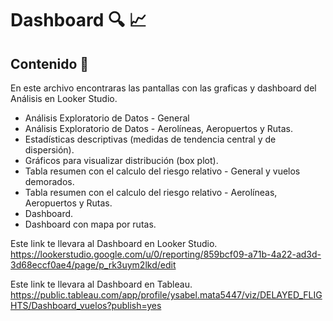 # Dashboard :mag: :chart_with_upwards_trend:

## Contenido :dart:

En este archivo encontraras las pantallas con las graficas y dashboard del Análisis en Looker Studio.

 - Análisis Exploratorio de Datos - General
 - Análisis Exploratorio de Datos - Aerolíneas, Aeropuertos y Rutas.
 - Estadísticas descriptivas (medidas de tendencia central y de dispersión).
 - Gráficos para visualizar distribución (box plot).
 - Tabla resumen con el calculo del riesgo relativo - General y vuelos demorados.
 - Tabla resumen con el calculo del riesgo relativo - Aerolíneas, Aeropuertos y Rutas.
 - Dashboard.
 - Dashboard con mapa por rutas.

Este link te llevara al Dashboard en Looker Studio.
https://lookerstudio.google.com/u/0/reporting/859bcf09-a71b-4a22-ad3d-3d68eccf0ae4/page/p_rk3uym2lkd/edit

Este link te llevara al Dashboard en Tableau.
https://public.tableau.com/app/profile/ysabel.mata5447/viz/DELAYED_FLIGHTS/Dashboard_vuelos?publish=yes

